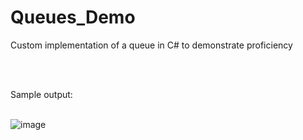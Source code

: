 # Queues_Demo
Custom implementation of a queue in C# to demonstrate proficiency

<br>
<br>

Sample output:
<br>
<br>

![image](https://user-images.githubusercontent.com/26050634/204174454-6bd2d94a-1287-44aa-a746-50c430dad468.png)
